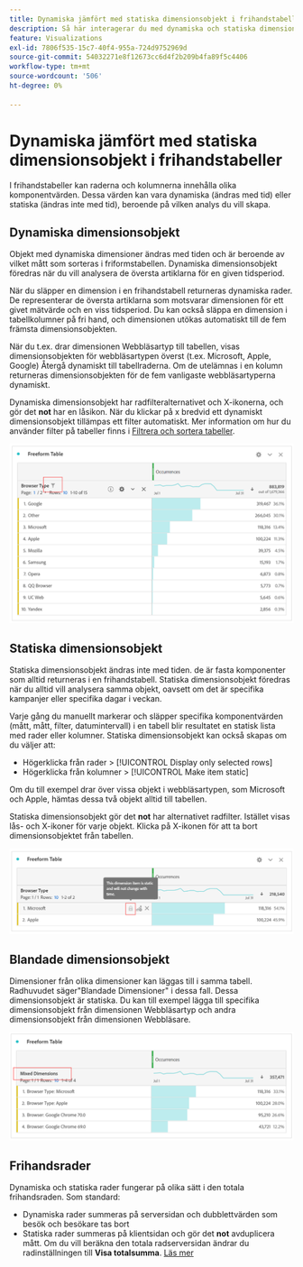 ```yaml
---
title: Dynamiska jämfört med statiska dimensionsobjekt i frihandstabeller
description: Så här interagerar du med dynamiska och statiska dimensionsobjekt i tabeller
feature: Visualizations
exl-id: 7806f535-15c7-40f4-955a-724d9752969d
source-git-commit: 54032271e8f12673cc6d4f2b209b4fa89f5c4406
workflow-type: tm+mt
source-wordcount: '506'
ht-degree: 0%

---
```


# Dynamiska jämfört med statiska dimensionsobjekt i frihandstabeller

I frihandstabeller kan raderna och kolumnerna innehålla olika komponentvärden. Dessa värden kan vara dynamiska (ändras med tid) eller statiska (ändras inte med tid), beroende på vilken analys du vill skapa.

## Dynamiska dimensionsobjekt

Objekt med dynamiska dimensioner ändras med tiden och är beroende av vilket mått som sorteras i friformstabellen. Dynamiska dimensionsobjekt föredras när du vill analysera de översta artiklarna för en given tidsperiod.

När du släpper en dimension i en frihandstabell returneras dynamiska rader. De representerar de översta artiklarna som motsvarar dimensionen för ett givet mätvärde och en viss tidsperiod. Du kan också släppa en dimension i tabellkolumner på fri hand, och dimensionen utökas automatiskt till de fem främsta dimensionsobjekten.

När du t.ex. drar dimensionen Webbläsartyp till tabellen, visas dimensionsobjekten för webbläsartypen överst (t.ex. Microsoft, Apple, Google) Återgå dynamiskt till tabellraderna. Om de utelämnas i en kolumn returneras dimensionsobjekten för de fem vanligaste webbläsartyperna dynamiskt.

Dynamiska dimensionsobjekt har radfilteralternativet och X-ikonerna, och gör det **not** har en låsikon. <!--do they have the lock icon? --> När du klickar på x bredvid ett dynamiskt dimensionsobjekt tillämpas ett filter automatiskt. Mer information om hur du använder filter på tabeller finns i [Filtrera och sortera tabeller](/help/analysis-workspace/visualizations/freeform-table/filter-and-sort.md).


![](assets/dynamic-items.png)

## Statiska dimensionsobjekt

Statiska dimensionsobjekt ändras inte med tiden. de är fasta komponenter som alltid returneras i en frihandstabell. Statiska dimensionsobjekt föredras när du alltid vill analysera samma objekt, oavsett om det är specifika kampanjer eller specifika dagar i veckan.

Varje gång du manuellt markerar och släpper specifika komponentvärden (mått, mått, filter, datumintervall) i en tabell blir resultatet en statisk lista med rader eller kolumner. Statiska dimensionsobjekt kan också skapas om du väljer att:

* Högerklicka från rader > [!UICONTROL Display only selected rows]
* Högerklicka från kolumner > [!UICONTROL Make item static]

Om du till exempel drar över vissa objekt i webbläsartypen, som Microsoft och Apple, hämtas dessa två objekt alltid till tabellen.

Statiska dimensionsobjekt gör det **not** har alternativet radfilter. Istället visas lås- och X-ikoner för varje objekt. Klicka på X-ikonen för att ta bort dimensionsobjektet från tabellen.

![](assets/static-items.png)

## Blandade dimensionsobjekt

Dimensioner från olika dimensioner kan läggas till i samma tabell. Radhuvudet säger&quot;Blandade Dimensioner&quot; i dessa fall. Dessa dimensionsobjekt är statiska. Du kan till exempel lägga till specifika dimensionsobjekt från dimensionen Webbläsartyp och andra dimensionsobjekt från dimensionen Webbläsare.

![](assets/mixed-dimensions.png)

## Frihandsrader

Dynamiska och statiska rader fungerar på olika sätt i den totala frihandsraden. Som standard:

* Dynamiska rader summeras på serversidan och dubblettvärden som besök och besökare tas bort
* Statiska rader summeras på klientsidan och gör det **not** avduplicera mått. Om du vill beräkna den totala radserversidan ändrar du radinställningen till **Visa totalsumma**. [Läs mer](https://experienceleague.adobe.com/docs/analytics/analyze/analysis-workspace/visualizations/freeform-table/workspace-totals.html)
